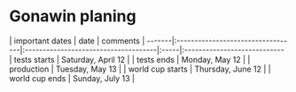 Gonawin planing
===================


| important dates  |          date |     comments                    |
-------|:----------------------------------|:-------------------------------------|:-----|:----------------------------
| tests starts     |    Saturday, April 12 | 
| tests ends     |    Monday, May 12 |
| production     |    Tuesday, May 13   |
| world cup starts     |    Thursday, June 12  | 
| world cup ends     |    Sunday, July 13 |
